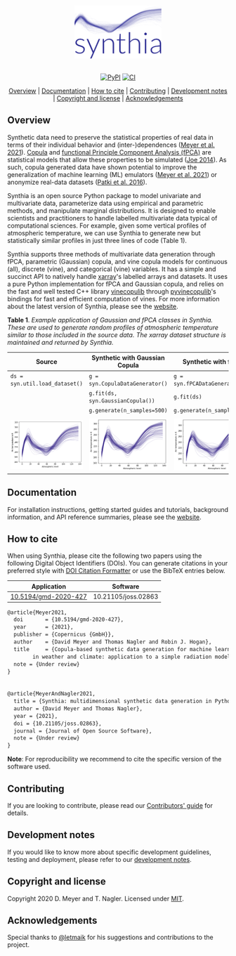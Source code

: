 <div align="center">
  <img src="assets/img/logo.png" alt="synthia" height="120"><br><br>

  [![PyPI](https://img.shields.io/pypi/v/synthia)](https://pypi.org/project/synthia) [![CI](https://github.com/dmey/synthia/workflows/CI/badge.svg)](https://github.com/dmey/synthia/actions)

  [Overview](#overview) | [Documentation](#documentation) | [How to cite](#how-to-cite) | [Contributing](#contributing) | [Development notes](#development-notes) | [Copyright and license](#copyright-and-license) | [Acknowledgements](#acknowledgements)
</div>

## Overview

Synthetic data need to preserve the statistical properties of real data in terms of their individual behavior and (inter-)dependences ([Meyer et al. 2021](https://doi.org/10.5194/gmd-2020-427)). [Copula](https://dmey.github.io/synthia/copula.html) and [functional Principle Component Analysis (fPCA)](https://dmey.github.io/synthia/fpca.html) are statistical models that allow these properties to be simulated ([Joe 2014](https://doi.org/10.1201/b17116)). As such, copula generated data have shown potential to improve the generalization of machine learning (ML) emulators ([Meyer et al. 2021](https://doi.org/10.5194/gmd-2020-427)) or anonymize real-data datasets ([Patki et al. 2016](https://doi.org/10.1109/DSAA.2016.49)).

Synthia is an open source Python package to model univariate and multivariate data, parameterize data using empirical and parametric methods, and manipulate marginal distributions. It is designed to enable scientists and practitioners to handle labelled multivariate data typical of computational sciences. For example, given some vertical profiles of atmospheric temperature, we can use Synthia to generate new but statistically similar profiles in just three lines of code (Table 1).

Synthia supports three methods of multivariate data generation through fPCA, parametric (Gaussian) copula, and vine copula models for continuous (all), discrete (vine), and categorical (vine) variables. It has a simple and succinct API to natively handle [xarray](https://xarray.pydata.org)'s labelled arrays and datasets. It uses a pure Python implementation for fPCA and Gaussian copula, and relies on the fast and well tested C++ library [vinecopulib](https://github.com/vinecopulib/vinecopulib) through [pyvinecopulib](https://github.com/vinecopulib/pyvinecopulib)'s bindings for fast and efficient computation of vines. For more information about the latest version of Synthia, please see the [website](https://dmey.github.io/synthia).


**Table 1**. *Example application of Gaussian and fPCA classes in Synthia. These are used to generate random profiles of atmospheric temperature similar to those included in the source data. The xarray dataset structure is maintained and returned by Synthia.*

| Source                                       | Synthetic with Gaussian Copula                           | Synthetic with fPCA                              |
| -------------------------------------------- | -------------------------------------------------------- | ------------------------------------------------ |
| `ds = syn.util.load_dataset()`               | `g = syn.CopulaDataGenerator()`                          | `g = syn.fPCADataGenerator()`                    |
|                                              | `g.fit(ds, syn.GaussianCopula())`                        | `g.fit(ds)`                                      |
|                                              | `g.generate(n_samples=500)`                              | `g.generate(n_samples=500)`                      |
|                                              |                                                          |                                                  |
| ![Source](./assets/img/temperature_true.png) | ![Gaussian](./assets/img/temperature_synth_gaussian.png) | ![fPCA](./assets/img/temperature_synth_fPCA.png) |


## Documentation

For installation instructions, getting started guides and tutorials, background information, and API reference summaries, please see the [website](https://dmey.github.io/synthia).


## How to cite

When using Synthia, please cite the following two papers using the following Digital Object Identifiers (DOIs). You can generate citations in your preferred style with [DOI Citation Formatter](https://citation.crosscite.org/) or use the BibTeX entries below.

| Application                                                  | Software            |
| ------------------------------------------------------------ | ------------------- |
| [10.5194/gmd-2020-427](https://doi.org/10.5194/gmd-2020-427) | 10.21105/joss.02863 |

```tex
@article{Meyer2021,
  doi       = {10.5194/gmd-2020-427},
  year      = {2021},
  publisher = {Copernicus {GmbH}},
  author    = {David Meyer and Thomas Nagler and Robin J. Hogan},
  title     = {Copula-based synthetic data generation for machine learning emulators
		in weather and climate: application to a simple radiation model},
  note = {Under review}
}


@article{MeyerAndNagler2021,
  title = {Synthia: multidimensional synthetic data generation in Python},
  author = {David Meyer and Thomas Nagler},
  year = {2021},
  doi = {10.21105/joss.02863},
  journal = {Journal of Open Source Software},
  note = {Under review}
}
```

**Note**: For reproducibility we recommend to cite the specific version of the software used.

## Contributing

If you are looking to contribute, please read our [Contributors' guide](CONTRIBUTING.md) for details.


## Development notes

If you would like to know more about specific development guidelines, testing and deployment, please refer to our [development notes](DEVELOP.md).


## Copyright and license

Copyright 2020 D. Meyer and T. Nagler. Licensed under [MIT](LICENSE.txt).


## Acknowledgements

Special thanks to [@letmaik](https://github.com/letmaik) for his suggestions and contributions to the project.

